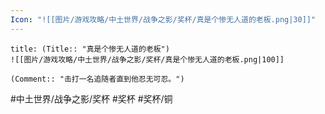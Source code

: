```yaml
---
Icon: "![[图片/游戏攻略/中土世界/战争之影/奖杯/真是个惨无人道的老板.png|30]]"
---
```

```ad-common-bronze-trophy
title: (Title:: "真是个惨无人道的老板")
![[图片/游戏攻略/中土世界/战争之影/奖杯/真是个惨无人道的老板.png|100]]

(Comment:: "击打一名追随者直到他忍无可忍。")
```

#中土世界/战争之影/奖杯 #奖杯 #奖杯/铜
